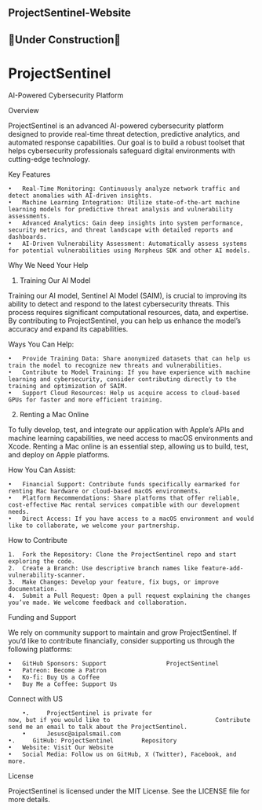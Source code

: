 ## ProjectSentinel-Website 
## 🚧Under Construction🚧 
# ProjectSentinel

AI-Powered Cybersecurity Platform

Overview

ProjectSentinel is an advanced AI-powered cybersecurity platform designed to provide real-time threat detection, predictive analytics, and automated response capabilities. Our goal is to build a robust toolset that helps cybersecurity professionals safeguard digital environments with cutting-edge technology.

Key Features

	•	Real-Time Monitoring: Continuously analyze network traffic and detect anomalies with AI-driven insights.
	•	Machine Learning Integration: Utilize state-of-the-art machine learning models for predictive threat analysis and vulnerability assessments.
	•	Advanced Analytics: Gain deep insights into system performance, security metrics, and threat landscape with detailed reports and dashboards.
	•	AI-Driven Vulnerability Assessment: Automatically assess systems for potential vulnerabilities using Morpheus SDK and other AI models.

Why We Need Your Help

1. Training Our AI Model

Training our AI model, Sentinel AI Model (SAIM), is crucial to improving its ability to detect and respond to the latest cybersecurity threats. This process requires significant computational resources, data, and expertise. By contributing to ProjectSentinel, you can help us enhance the model’s accuracy and expand its capabilities.

Ways You Can Help:

	•	Provide Training Data: Share anonymized datasets that can help us train the model to recognize new threats and vulnerabilities.
	•	Contribute to Model Training: If you have experience with machine learning and cybersecurity, consider contributing directly to the training and optimization of SAIM.
	•	Support Cloud Resources: Help us acquire access to cloud-based GPUs for faster and more efficient training.

2. Renting a Mac Online

To fully develop, test, and integrate our application with Apple’s APIs and machine learning capabilities, we need access to macOS environments and Xcode. Renting a Mac online is an essential step, allowing us to build, test, and deploy on Apple platforms.

How You Can Assist:

	•	Financial Support: Contribute funds specifically earmarked for renting Mac hardware or cloud-based macOS environments.
	•	Platform Recommendations: Share platforms that offer reliable, cost-effective Mac rental services compatible with our development needs.
	•	Direct Access: If you have access to a macOS environment and would like to collaborate, we welcome your partnership.

How to Contribute

	1.	Fork the Repository: Clone the ProjectSentinel repo and start exploring the code.
	2.	Create a Branch: Use descriptive branch names like feature-add-vulnerability-scanner.
	3.	Make Changes: Develop your feature, fix bugs, or improve documentation.
	4.	Submit a Pull Request: Open a pull request explaining the changes you’ve made. We welcome feedback and collaboration.

Funding and Support

We rely on community support to maintain and grow ProjectSentinel. If you’d like to contribute financially, consider supporting us through the following platforms:

	•	GitHub Sponsors: Support                 ProjectSentinel
	•	Patreon: Become a Patron
	•	Ko-fi: Buy Us a Coffee
	•	Buy Me a Coffee: Support Us

Connect with US
        
        •.     ProjectSentinel is private for                                               now, but if you would like to                              Contribute send me an email to talk about the ProjectSentinel.
        •      Jesusc@aipalsmail.com
	•.     GitHub: ProjectSentinel        Repository
	•	Website: Visit Our Website
	•	Social Media: Follow us on GitHub, X (Twitter), Facebook, and more.

License

ProjectSentinel is licensed under the MIT License. See the LICENSE file for more details.
